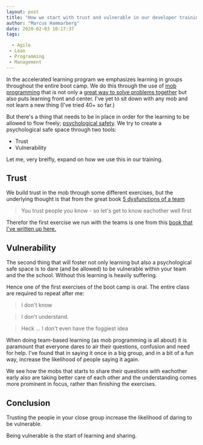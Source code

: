 ```yaml
---
layout: post
title: "How we start with trust and vulnerable in our developer training"
author: "Marcus Hammarberg"
date: 2020-02-03 10:17:37
tags:

  - Agile
 - Lean
 - Programming
 - Management
---
```


In the [</salt>](https://salt.study/) accelerated learning program we emphasizes learning in groups throughout the entire boot camp. We do this through the use of [mob programming](https://en.wikipedia.org/wiki/Mob_programming) that is not only a [great way to solve problems together](http://codebetter.com/marcushammarberg/2013/08/06/mob-programming/) but also puts learning front and center. I've yet to sit down with any mob and not learn a new thing (I've tried 40+ so far.)

But there's a thing that needs to be in place in order for the learning to be allowed to flow freely; [psychological safety](https://en.wikipedia.org/wiki/Psychological_safety). We try to create a psychological safe space through two tools:

* Trust
* Vulnerability

Let me, very breifly, expand on how we use this in our training.

<!-- excerpt-end -->

## Trust

We build trust in the mob through some different exercises, but the underlying thought is that from the great book [5 dysfunctions of a team](https://www.amazon.com/Five-Dysfunctions-Team-Leadership-Fable/dp/0787960756)

> You trust people you know - so let's get to know eachother well first

Therefor the first exercise we run with the teams is one from this [book that I've written up here.](http://www.marcusoft.net/2016/02/5-dysfunctions-of-a-team-exercise.html)

## Vulnerability

The second thing that will foster not only learning but also a psychological safe space is to dare (and be allowed) to be vulnerable within your team and the the school. Without this learning is heavily suffering.

Hence one of the first exercises of the [</salt>](https://salt.study/) boot camp is oral. The entire class are required to repeat after me:

> I don't know

> I don't understand.

> Heck ... I don't even have the foggiest idea

When doing team-based learning (as mob programming is all about) it is paramount that everyone dares to air their questions, confusion and need for help. I've found that in saying it once in a big group, and in a bit of a fun way, increase the likelihood of people saying it again.

We see how the mobs that starts to share their questions with eachother early also are taking better care of each other and the understanding comes more prominent in focus, rather than finishing the exercises.

## Conclusion

Trusting the people in your close group increase the likelihood of daring to be vulnerable.

Being vulnerable is the start of learning and sharing.